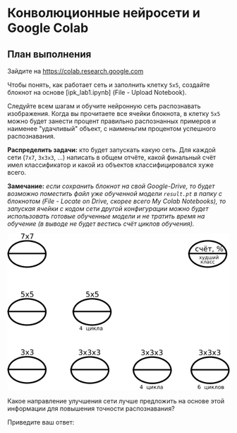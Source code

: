 Конволюционные нейросети и Google Colab
=============================================

План выполнения
---------------

Зайдите на https://colab.research.google.com

Чтобы понять, как работает сеть и заполнить клетку `5x5`, создайте блокнот на основе [ipk_lab1.ipynb] (File - Upload Notebook).

Следуйте всем шагам и обучите нейронную сеть распознавать изображения. Когда вы прочитаете все ячейки блокнота, в клетку `5x5` можно будет занести процент правильно распознанных примеров и наименее "удачливый" объект, с наименьгим процентом успешного распознавания.

**Распределить задачи:** кто будет запускать какую сеть. Для каждой сети (`7x7`, `3x3x3`, ...) написать в общем отчёте, какой финальный счёт имел классификатор и какой из объектов классифицировался хуже всего.

**Замечание:** *если сохранить блокнот на свой Google-Drive, то будет возможно поместить файл уже обученной модели `result.pt` в папку с блокнотом (File - Locate on Drive, скорее всего My Colab Notebooks), то запуская ячейки с кодом сети другой конфигурации можно будет использовать готовые обученные модели и не тратить время на обучение (в выводе не будет вестись счёт циклов обучения).*

![results stats](result.png)

Какое направление улучшения сети лучше предложить на основе этой информации для повышения точности распознавания?

Приведите ваш ответ:
